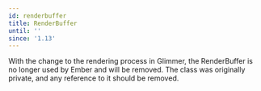 ```yaml
---
id: renderbuffer
title: RenderBuffer
until: ''
since: '1.13'
---
```


With the change to the rendering process in Glimmer, the RenderBuffer is no longer used by Ember
and will be removed. The class was originally private, and any reference to it should be removed.